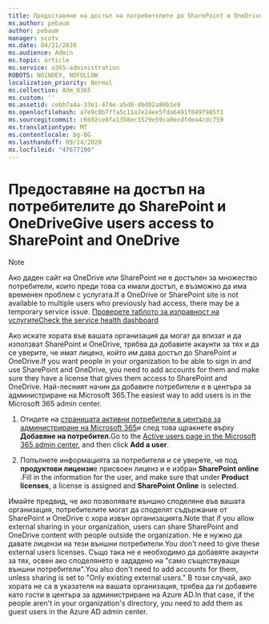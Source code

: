 ```yaml
---
title: Предоставяне на достъп на потребителите до SharePoint и OneDrive
ms.author: pebaum
author: pebaum
manager: scotv
ms.date: 04/21/2020
ms.audience: Admin
ms.topic: article
ms.service: o365-administration
ROBOTS: NOINDEX, NOFOLLOW
localization_priority: Normal
ms.collection: Adm_O365
ms.custom: ''
ms.assetid: cebb7a4a-33e1-474e-a5d0-dbd02a80b1e9
ms.openlocfilehash: a7e9c0b7ffa5c11a2e24ee5fda6491f049f985f1
ms.sourcegitcommit: c6692ce0fa1358ec3529e59ca0ecdfdea4cdc759
ms.translationtype: MT
ms.contentlocale: bg-BG
ms.lasthandoff: 09/14/2020
ms.locfileid: "47677196"
---
```

# <a name="give-users-access-to-sharepoint-and-onedrive"></a><span data-ttu-id="baa18-102">Предоставяне на достъп на потребителите до SharePoint и OneDrive</span><span class="sxs-lookup"><span data-stu-id="baa18-102">Give users access to SharePoint and OneDrive</span></span>

> [!NOTE]
> <span data-ttu-id="baa18-103">Ако даден сайт на OneDrive или SharePoint не е достъпен за множество потребители, които преди това са имали достъп, е възможно да има временен проблем с услугата.</span><span class="sxs-lookup"><span data-stu-id="baa18-103">If a OneDrive or SharePoint site is not available to multiple users who previously had access, there may be a temporary service issue.</span></span> [<span data-ttu-id="baa18-104">Проверете таблото за изправност на услугите</span><span class="sxs-lookup"><span data-stu-id="baa18-104">Check the service health dashboard</span></span>](https://portal.office.com/adminportal/home#/servicehealth)
  
<span data-ttu-id="baa18-105">Ако искате хората във вашата организация да могат да влизат и да използват SharePoint и OneDrive, трябва да добавите акаунти за тях и да се уверите, че имат лиценз, който им дава достъп до SharePoint и OneDrive.</span><span class="sxs-lookup"><span data-stu-id="baa18-105">If you want people in your organization to be able to sign in and use SharePoint and OneDrive, you need to add accounts for them and make sure they have a license that gives them access to SharePoint and OneDrive.</span></span> <span data-ttu-id="baa18-106">Най-лесният начин да добавите потребители е в центъра за администриране на Microsoft 365.</span><span class="sxs-lookup"><span data-stu-id="baa18-106">The easiest way to add users is in the Microsoft 365 admin center.</span></span>
  
1. <span data-ttu-id="baa18-107">Отидете на [страницата активни потребители в центъра за администриране на Microsoft 365](https://portal.office.com/adminportal/home#/users)и след това щракнете върху **Добавяне на потребител**.</span><span class="sxs-lookup"><span data-stu-id="baa18-107">Go to the [Active users page in the Microsoft 365 admin center](https://portal.office.com/adminportal/home#/users), and then click **Add a user**.</span></span>
    
2. <span data-ttu-id="baa18-108">Попълнете информацията за потребителя и се уверете, че под **продуктови лицензи**е присвоен лиценз и е избран **SharePoint online** .</span><span class="sxs-lookup"><span data-stu-id="baa18-108">Fill in the information for the user, and make sure that under **Product licenses**, a license is assigned and **SharePoint Online** is selected.</span></span> 
    
<span data-ttu-id="baa18-109">Имайте предвид, че ако позволявате външно споделяне във вашата организация, потребителите могат да споделят съдържание от SharePoint и OneDrive с хора извън организацията.</span><span class="sxs-lookup"><span data-stu-id="baa18-109">Note that if you allow external sharing in your organization, users can share SharePoint and OneDrive content with people outside the organization.</span></span> <span data-ttu-id="baa18-110">Не е нужно да давате лицензи на тези външни потребители.</span><span class="sxs-lookup"><span data-stu-id="baa18-110">You don't need to give these external users licenses.</span></span> <span data-ttu-id="baa18-111">Също така не е необходимо да добавяте акаунти за тях, освен ако споделянето е зададено на "само съществуващи външни потребители".</span><span class="sxs-lookup"><span data-stu-id="baa18-111">You also don't need to add accounts for them, unless sharing is set to "Only existing external users."</span></span> <span data-ttu-id="baa18-112">В този случай, ако хората не са в указателя на вашата организация, трябва да ги добавите като гости в центъра за администриране на Azure AD.</span><span class="sxs-lookup"><span data-stu-id="baa18-112">In that case, if the people aren't in your organization's directory, you need to add them as guest users in the Azure AD admin center.</span></span>
  

